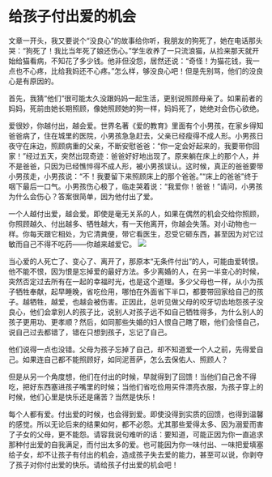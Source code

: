 # 给孩子付出爱的机会

文章一开头，我又要说个“没良心”的故事给你听，我朋友的狗死了，她在电话那头哭：“狗死了！我比当年死了娘还伤心。”学生收养了一只流浪猫，从捡来那天就开始给猫看病，不知花了多少钱。他非但没怨，居然还说：“奇怪！为猫花钱，我一点也不心疼，比给我妈还不心疼。”怎么样，够没良心吧！但是先别骂，他们的没良心是有原因的。 

首先，我猜“他们”很可能太久没跟妈妈一起生活，更别说照顾母亲了。如果前者的妈妈，死前由她长期照顾，像她照顾她的狗一样，妈妈死了，她绝对会伤心欲绝。 

爱很妙，你越付出，越会爱。世界名著《爱的教育》里面有个小男孩，在家乡得知爸爸病了，住在城里的医院，小男孩急急赶去，父亲已经瘦得不成人形。小男孩日夜守在床边，照顾病重的父亲，不断安慰爸爸：“你一定会好起来的，我要带你回家！”经过五天，突然出现奇迹：爸爸好好地出现了。原来躺在床上的那个人，并不是爸爸，只因为已经憔悴得不成人形，被小男孩误认。这时候，真正的爸爸要带小男孩走，小男孩说：“不！我要留下来照顾床上的那个爸爸。”“床上的爸爸”终于咽下最后一口气。小男孩伤心极了，临走哭着说：“我爱你！爸爸！”请问，小男孩为什么会伤心？答案很简单，因为他付出了爱。 

一个人越付出爱，越会爱。即使是毫无关系的人，如果在偶然的机会交给你照顾，你照顾越久、付出越多、牺牲越大，有一天他离开，你越会失落。对小动物也一样。你每天跟它相处，为它清粪便，带它看医生，忍受它砸东西，甚至因为对它过敏而自己不得不吃药——你越来越爱它。 ![](http://www.yilinzazhi.com/images/yili/yili201315/yili20131532-1-l.jpg)

当心爱的人死亡了、变心了、离开了，那原本“无条件付出”的人，可能由爱转恨。他不能不恨，因为恨是忘掉爱的最好方法。多少离婚的人，在另一半变心的时候，突然否定过去所有在一起的幸福时光，也是这个道理。多少父母也一样，从小为孩子牺牲奉献，起早睡晚，省吃俭用，哪怕在外面省下半口，都要带回家给自己的孩子。越牺牲，越爱，也越会被伤害。正因此，总听见做父母的咬牙切齿地怨孩子没良心，他们会拿别人的孩子比，说别人对孩子远不如自己牺牲得多，为什么别人的孩子更用功、更孝顺？然后，如同那些失婚的妇人恨自己瞎了眼，他们会怪自己，说自己过去都错了，错在只想到孩子，忘记了自己。 

他们说得一点也没错。父母为孩子忘掉了自己，却不知道爱一个人之前，先得爱自己。如果连自己都不能照顾好，如同泥菩萨，怎么去保佑人、照顾人？ 

但是从另一个角度想，他们在付出的时候，早就得到了回馈！当他们自己舍不得吃，把好东西塞进孩子嘴里的时候；当他们省吃俭用买件漂亮衣服，为孩子穿上的时候，他们心里是快乐还是痛苦？当然是快乐！ 

每个人都有爱。付出爱的时候，也会得到爱。即使没得到实质的回馈，也得到温馨的感觉。所以无论后来的结果如何，都不必怨。尤其那些爱得太多、因为溺爱而害了子女的父母，更不能怨。请容我说句难听的话：要知道，可能正因为你一直追求那种付出爱的自我满足，而付出太多的爱。也可能因为你一味付出、一味把爱填塞给子女，却不让孩子有付出的机会，造成孩子失去爱的能力，甚至可以说，你剥夺了孩子对你付出爱的快乐。请给孩子付出爱的机会吧！